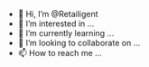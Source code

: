 - 👋 Hi, I’m @Retailigent
- 👀 I’m interested in ...
- 🌱 I’m currently learning ...
- 💞️ I’m looking to collaborate on ...
- 📫 How to reach me ...

<!---
Retailigent/Retailigent is a ✨ special ✨ repository because its `README.md` (this file) appears on your GitHub profile.
You can click the Preview link to take a look at your changes.
--->
